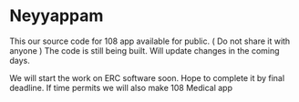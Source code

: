 # Neyyappam

This our source code for 108 app available for public. ( Do not share it with anyone )
The code is still being built. Will update changes in the coming days.

We will start the work on ERC software soon. Hope to complete it by final deadline.
If time permits we will also make 108 Medical app

